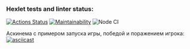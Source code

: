 ### Hexlet tests and linter status:
[![Actions Status](https://github.com/elena-mb/frontend-project-lvl1/workflows/hexlet-check/badge.svg)](https://github.com/elena-mb/frontend-project-lvl1/actions)
[![Maintainability](https://api.codeclimate.com/v1/badges/a99a88d28ad37a79dbf6/maintainability)](https://codeclimate.com/github/codeclimate/codeclimate/maintainability)
![Node CI](https://github.com/elena-mb/frontend-project-lvl1/actions/workflows/github-actions.yml/badge.svg)

Аскинема с примером запуска игры, победой и поражением игрока:
[![asciicast](https://asciinema.org/a/1aibqArH09EGOOaiGBhQ8lzva.svg)](https://asciinema.org/a/1aibqArH09EGOOaiGBhQ8lzva)
